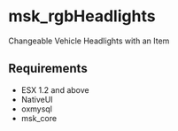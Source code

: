 # msk_rgbHeadlights
Changeable Vehicle Headlights with an Item

## Requirements ##
* ESX 1.2 and above
* NativeUI
* oxmysql
* msk_core